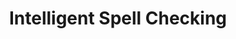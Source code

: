 ---
title: "Intelligent Spell Checking"
meta_title: "Kurdish Spell Checker - Morphological Analysis and Error Correction"
description: "Advanced spell checking systems for Kurdish using morphological analysis and statistical language modeling."
draft: false
---